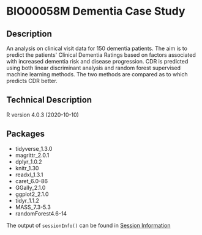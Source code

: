 # BIO00058M Dementia Case Study

## Description
An analysis on clinical visit data for 150 dementia patients. The aim is to predict the patients' Clinical Dementia Ratings based on factors associated with increased dementia risk and disease progression. CDR is predicted using both linear discriminant analysis and random forest supervised machine learning methods. The two methods are compared as to which predicts CDR better. 

## Technical Description
R version 4.0.3 (2020-10-10)

## Packages
 * tidyverse_1.3.0
 * magrittr_2.0.1
 * dplyr_1.0.2 
 * knitr_1.30
 * readxl_1.3.1
 * caret_6.0-86
 * GGally_2.1.0
 * ggplot2_2.1.0
 * tidyr_1.1.2
 * MASS_7.3-5.3
 * randomForest4.6-14
 
The output of `sessionInfo()` can be found in [Session Information](sessioninfo.md)